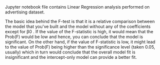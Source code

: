 Jupyter notebook file contains Linear Regression analysis performed on advertising dataset.

The basic idea behind the F-test is that it is a relative comparison between the model that you've built and the model without any of the coefficients except for 
β0
 . If the value of the F-statistic is high, it would mean that the Prob(F) would be low and hence, you can conclude that the model is significant. On the other hand, if the value of F-statistic is low, it might lead to the value of Prob(F) being higher than the significance level (taken 0.05, usually) which in turn would conclude that the overall model fit is insignificant and the intercept-only model can provide a better fit.
